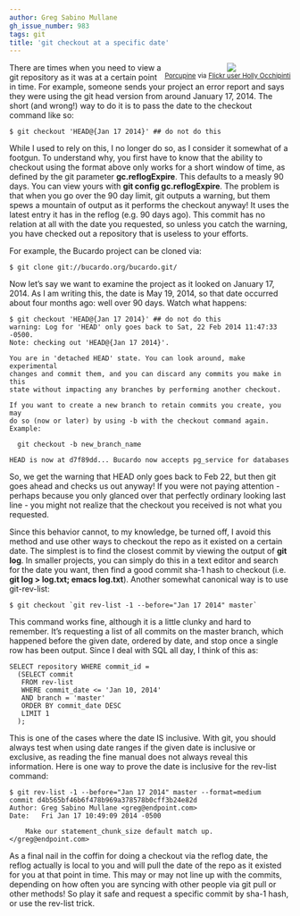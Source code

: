 ```yaml
---
author: Greg Sabino Mullane
gh_issue_number: 983
tags: git
title: 'git checkout at a specific date'
---
```


<div class="separator" style="clear: both; float:right; text-align: center;"><a href="/blog/2014/05/19/git-checkout-at-specific-date/image-0.jpeg" imageanchor="1" style="clear: right; margin-bottom: 1em; margin-left: 1em;"><img border="0" src="/blog/2014/05/19/git-checkout-at-specific-date/image-0.jpeg"/></a>
<br/><small><a href="https://flic.kr/p/eqKF87">Porcupine</a> via <a href="https://www.flickr.com/photos/pinti1/">Flickr user Holly Occhipinti</a></small></div>

There are times when you need to view a git repository as it was at a certain point in time. For example, someone sends your project an error report and says they were using the git head version from around January 17, 2014. The short (and wrong!) way to do it is to pass the date to the checkout command like so:

```
$ git checkout 'HEAD@{Jan 17 2014}' ## do not do this
```

While I used to rely on this, I no longer do so, as I consider it somewhat of a footgun. To understand why, you first have to know that the ability to checkout using the format above only works for a short window of time, as defined by the git parameter **gc.reflogExpire**. This defaults to a measly 90 days. You can view yours with **git config gc.reflogExpire**. The problem is that when you go over the 90 day limit, git outputs a warning, but them spews a mountain of output as it performs the checkout anyway! It uses the latest entry it has in the reflog (e.g. 90 days ago). This commit has no relation at all with the date you requested, so unless you catch the warning, you have checked out a repository that is useless to your efforts.

For example, the Bucardo project can be cloned via:

```
$ git clone git://bucardo.org/bucardo.git/
```

Now let’s say we want to examine the project as it looked on January 17, 2014. As I am writing this, the date is May 19, 2014, so that date occurred about four months ago: well over 90 days. Watch what happens:

```
$ git checkout 'HEAD@{Jan 17 2014}' ## do not do this
warning: Log for 'HEAD' only goes back to Sat, 22 Feb 2014 11:47:33 -0500.
Note: checking out 'HEAD@{Jan 17 2014}'.

You are in 'detached HEAD' state. You can look around, make experimental
changes and commit them, and you can discard any commits you make in this
state without impacting any branches by performing another checkout.

If you want to create a new branch to retain commits you create, you may
do so (now or later) by using -b with the checkout command again. Example:

  git checkout -b new_branch_name

HEAD is now at d7f89dd... Bucardo now accepts pg_service for databases
```

So, we get the warning that HEAD only goes back to Feb 22, but then git goes ahead and checks us out anyway! If you were not paying attention - perhaps because you only glanced over that perfectly ordinary looking last line - you might not realize that the checkout you received is not what you requested.

Since this behavior cannot, to my knowledge, be turned off, I avoid this method and use other ways to checkout the repo as it existed on a certain date. The simplest is to find the closest commit by viewing the output of **git log**. In smaller projects, you can simply do this in a text editor and search for the date you want, then find a good commit sha-1 hash to checkout (i.e. **git log > log.txt; emacs log.txt**). Another somewhat canonical way is to use git-rev-list:

```
$ git checkout `git rev-list -1 --before="Jan 17 2014" master`
```

This command works fine, although it is a little clunky and hard to remember. It’s requesting a list of all commits on the master branch, which happened before the given date, ordered by date, and stop once a single row has been output. Since I deal with SQL all day, I think of this as:

```
SELECT repository WHERE commit_id = 
  (SELECT commit
   FROM rev-list
   WHERE commit_date <= 'Jan 10, 2014'
   AND branch = 'master'
   ORDER BY commit_date DESC
   LIMIT 1
  );
```

This is one of the cases where the date IS inclusive. With git, you should always test when using date ranges if the given date is inclusive or exclusive, as reading the fine manual does not always reveal this information. Here is one way to prove the date is inclusive for the rev-list command:

```
$ git rev-list -1 --before="Jan 17 2014" master --format=medium
commit d4b565bf46b6f478b969a378578b0cff3b24e82d
Author: Greg Sabino Mullane <greg@endpoint.com>
Date:   Fri Jan 17 10:49:09 2014 -0500

    Make our statement_chunk_size default match up.
</greg@endpoint.com>
```

As a final nail in the coffin for doing a checkout via the reflog date, the reflog actually is local to you and will pull the date of the repo as it existed for you at that point in time. This may or may not line up with the commits, depending on how often you are syncing with other people via git pull or other methods! So play it safe and request a specific commit by sha-1 hash, or use the rev-list trick.

